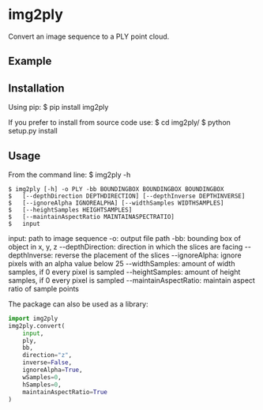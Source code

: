 # img2ply
Convert an image sequence to a PLY point cloud.

## Example

## Installation
Using pip:
	$ pip install img2ply

If you prefer to install from source code use:
	$ cd img2ply/
    $ python setup.py install

## Usage
From the command line:
    $ img2ply -h
    
    $ img2ply [-h] -o PLY -bb BOUNDINGBOX BOUNDINGBOX BOUNDINGBOX
    $   [--depthDirection DEPTHDIRECTION] [--depthInverse DEPTHINVERSE]
    $   [--ignoreAlpha IGNOREALPHA] [--widthSamples WIDTHSAMPLES]
    $   [--heightSamples HEIGHTSAMPLES]
    $   [--maintainAspectRatio MAINTAINASPECTRATIO]
    $   input

input:                  path to image sequence
-o:                     output file path
-bb:                    bounding box of object in x, y, z
--depthDirection:       direction in which the slices are facing
--depthInverse:         reverse the placement of the slices
--ignoreAlpha:          ignore pixels with an alpha value below 25
--widthSamples:         amount of width samples, if 0 every pixel is sampled
--heightSamples:        amount of height samples, if 0 every pixel is sampled
--maintainAspectRatio:  maintain aspect ratio of sample points

The package can also be used as a library:
```python
import img2ply
img2ply.convert(
    input, 
    ply, 
    bb,
    direction="z", 
    inverse=False,
    ignoreAlpha=True,
    wSamples=0, 
    hSamples=0, 
    maintainAspectRatio=True
)
```




















